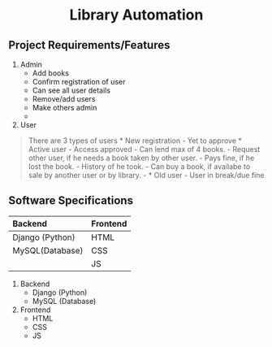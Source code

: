 <h1 align = "center"> Library Automation</h1>

## Project Requirements/Features
1. Admin
      * Add books
      * Confirm registration of user
      * Can see all user details
      * Remove/add users
      * Make others admin
      * 
2. User
> There are 3 types of users
    * New registration - Yet to approve
    * Active user - Access approved
            - Can lend max of 4 books.
            - Request other user, if he needs a book taken by other user.
            - Pays fine, if he lost the book.
            - History of he took.
            - Can buy a book, if availabe to sale by another user or by library.
            - 
    * Old user - User in break/due fine

## Software Specifications
|Backend|Frontend|
|:---|:---|
|Django (Python)|HTML|
MySQL(Database)|CSS|
|   |JS|

1. Backend
   - Django (Python)
   - MySQL (Database)
2. Frontend
   - HTML
   - CSS
   - JS
